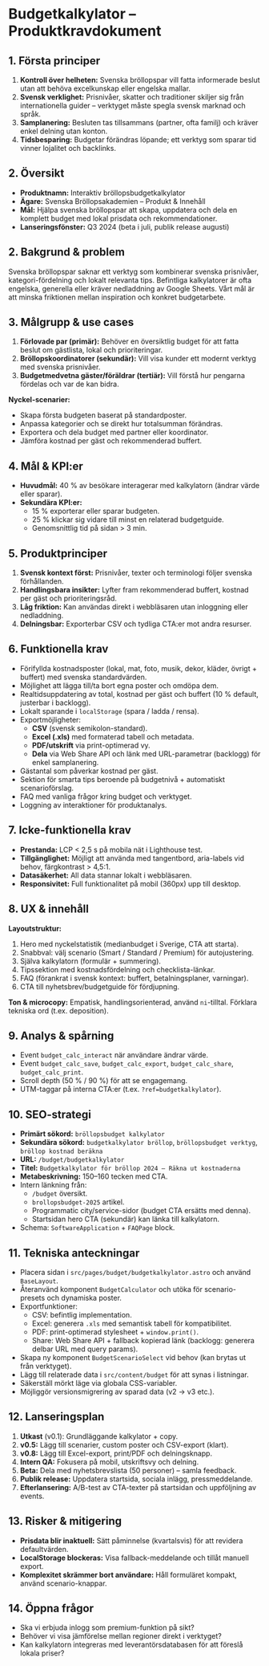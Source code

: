 # Budgetkalkylator – Produktkravdokument

## 1. Första principer
1. **Kontroll över helheten:** Svenska bröllopspar vill fatta informerade beslut utan att behöva excelkunskap eller engelska mallar.
2. **Svensk verklighet:** Prisnivåer, skatter och traditioner skiljer sig från internationella guider – verktyget måste spegla svensk marknad och språk.
3. **Samplanering:** Besluten tas tillsammans (partner, ofta familj) och kräver enkel delning utan konton.
4. **Tidsbesparing:** Budgetar förändras löpande; ett verktyg som sparar tid vinner lojalitet och backlinks.

## 2. Översikt
- **Produktnamn:** Interaktiv bröllopsbudgetkalkylator
- **Ägare:** Svenska Bröllopsakademien – Produkt & Innehåll
- **Mål:** Hjälpa svenska bröllopspar att skapa, uppdatera och dela en komplett budget med lokal prisdata och rekommendationer.
- **Lanseringsfönster:** Q3 2024 (beta i juli, publik release augusti)

## 2. Bakgrund & problem
Svenska bröllopspar saknar ett verktyg som kombinerar svenska prisnivåer, kategori-fördelning och lokalt relevanta tips. Befintliga kalkylatorer är ofta engelska, generella eller kräver nedladdning av Google Sheets. Vårt mål är att minska friktionen mellan inspiration och konkret budgetarbete.

## 3. Målgrupp & use cases
1. **Förlovade par (primär):** Behöver en översiktlig budget för att fatta beslut om gästlista, lokal och prioriteringar.
2. **Bröllopskoordinatorer (sekundär):** Vill visa kunder ett modernt verktyg med svenska prisnivåer.
3. **Budgetmedvetna gäster/föräldrar (tertiär):** Vill förstå hur pengarna fördelas och var de kan bidra.

**Nyckel-scenarier:**
- Skapa första budgeten baserat på standardposter.
- Anpassa kategorier och se direkt hur totalsumman förändras.
- Exportera och dela budget med partner eller koordinator.
- Jämföra kostnad per gäst och rekommenderad buffert.

## 4. Mål & KPI:er
- **Huvudmål:** 40 % av besökare interagerar med kalkylatorn (ändrar värde eller sparar).
- **Sekundära KPI:er:**
  - 15 % exporterar eller sparar budgeten.
  - 25 % klickar sig vidare till minst en relaterad budgetguide.
  - Genomsnittlig tid på sidan > 3 min.

## 5. Produktprinciper
1. **Svensk kontext först:** Prisnivåer, texter och terminologi följer svenska förhållanden.
2. **Handlingsbara insikter:** Lyfter fram rekommenderad buffert, kostnad per gäst och prioriteringsråd.
3. **Låg friktion:** Kan användas direkt i webbläsaren utan inloggning eller nedladdning.
4. **Delningsbar:** Exporterbar CSV och tydliga CTA:er mot andra resurser.

## 6. Funktionella krav
- Förifyllda kostnadsposter (lokal, mat, foto, musik, dekor, kläder, övrigt + buffert) med svenska standardvärden.
- Möjlighet att lägga till/ta bort egna poster och omdöpa dem.
- Realtidsuppdatering av total, kostnad per gäst och buffert (10 % default, justerbar i backlogg).
- Lokalt sparande i `localStorage` (spara / ladda / rensa).
- Exportmöjligheter:
  - **CSV** (svensk semikolon-standard).
  - **Excel (.xls)** med formaterad tabell och metadata.
  - **PDF/utskrift** via print-optimerad vy.
  - **Dela** via Web Share API och länk med URL-parametrar (backlogg) för enkel samplanering.
- Gästantal som påverkar kostnad per gäst.
- Sektion för smarta tips beroende på budgetnivå + automatiskt scenarioförslag.
- FAQ med vanliga frågor kring budget och verktyget.
- Loggning av interaktioner för produktanalys.

## 7. Icke-funktionella krav
- **Prestanda:** LCP < 2,5 s på mobila nät i Lighthouse test.
- **Tillgänglighet:** Möjligt att använda med tangentbord, aria-labels vid behov, färgkontrast > 4,5:1.
- **Datasäkerhet:** All data stannar lokalt i webbläsaren.
- **Responsivitet:** Full funktionalitet på mobil (360px) upp till desktop.

## 8. UX & innehåll
**Layoutstruktur:**
1. Hero med nyckelstatistik (medianbudget i Sverige, CTA att starta).
2. Snabbval: välj scenario (Smart / Standard / Premium) för autojustering.
3. Själva kalkylatorn (formulär + summering).
4. Tipssektion med kostnadsfördelning och checklista-länkar.
5. FAQ (förankrat i svensk kontext: buffert, betalningsplaner, varningar).
6. CTA till nyhetsbrev/budgetguide för fördjupning.

**Ton & microcopy:** Empatisk, handlingsorienterad, använd `ni`-tilltal. Förklara tekniska ord (t.ex. deposition).

## 9. Analys & spårning
- Event `budget_calc_interact` när användare ändrar värde.
- Event `budget_calc_save`, `budget_calc_export`, `budget_calc_share`, `budget_calc_print`.
- Scroll depth (50 % / 90 %) för att se engagemang.
- UTM-taggar på interna CTA:er (t.ex. `?ref=budgetkalkylator`).

## 10. SEO-strategi
- **Primärt sökord:** `bröllopsbudget kalkylator`
- **Sekundära sökord:** `budgetkalkylator bröllop`, `bröllopsbudget verktyg`, `bröllop kostnad beräkna`
- **URL:** `/budget/budgetkalkylator`
- **Titel:** `Budgetkalkylator för bröllop 2024 – Räkna ut kostnaderna`
- **Metabeskrivning:** 150–160 tecken med CTA.
- Intern länkning från:
  - `/budget` översikt.
  - `brollopsbudget-2025` artikel.
  - Programmatic city/service-sidor (budget CTA ersätts med denna).
  - Startsidan hero CTA (sekundär) kan länka till kalkylatorn.
- Schema: `SoftwareApplication` + `FAQPage` block.

## 11. Tekniska anteckningar
- Placera sidan i `src/pages/budget/budgetkalkylator.astro` och använd `BaseLayout`.
- Återanvänd komponent `BudgetCalculator` och utöka för scenario-presets och dynamiska poster.
- Exportfunktioner:
  - CSV: befintlig implementation.
  - Excel: generera `.xls` med semantisk tabell för kompatibilitet.
  - PDF: print-optimerad stylesheet + `window.print()`.
  - Share: Web Share API + fallback kopierad länk (backlogg: generera delbar URL med query params).
- Skapa ny komponent `BudgetScenarioSelect` vid behov (kan brytas ut från verktyget).
- Lägg till relaterade data i `src/content/budget` för att synas i listningar.
- Säkerställ mörkt läge via globala CSS-variabler.
- Möjliggör versionsmigrering av sparad data (v2 → v3 etc.).

## 12. Lanseringsplan
1. **Utkast** (v0.1): Grundläggande kalkylator + copy.
2. **v0.5:** Lägg till scenarier, custom poster och CSV-export (klart).
3. **v0.8:** Lägg till Excel-export, print/PDF och delningsknapp.
4. **Intern QA:** Fokusera på mobil, utskriftsvy och delning.
5. **Beta:** Dela med nyhetsbrevslista (50 personer) – samla feedback.
6. **Publik release:** Uppdatera startsida, sociala inlägg, pressmeddelande.
7. **Efterlansering:** A/B-test av CTA-texter på startsidan och uppföljning av events.

## 13. Risker & mitigering
- **Prisdata blir inaktuell:** Sätt påminnelse (kvartalsvis) för att revidera defaultvärden.
- **LocalStorage blockeras:** Visa fallback-meddelande och tillåt manuell export.
- **Komplexitet skrämmer bort användare:** Håll formuläret kompakt, använd scenario-knappar.

## 14. Öppna frågor
- Ska vi erbjuda inlogg som premium-funktion på sikt?
- Behöver vi visa jämförelse mellan regioner direkt i verktyget?
- Kan kalkylatorn integreras med leverantörsdatabasen för att föreslå lokala priser?
